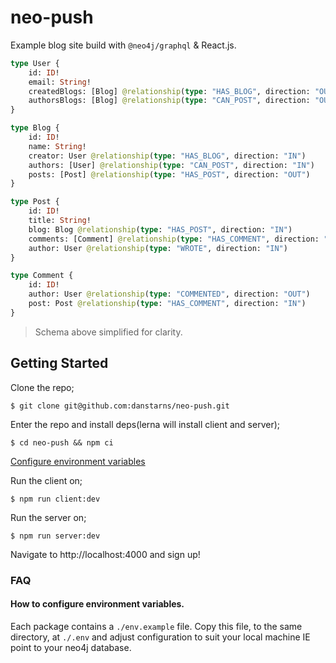 # neo-push

Example blog site build with `@neo4j/graphql` & React.js.

```graphql
type User {
    id: ID!
    email: String!
    createdBlogs: [Blog] @relationship(type: "HAS_BLOG", direction: "OUT")
    authorsBlogs: [Blog] @relationship(type: "CAN_POST", direction: "OUT")
}

type Blog {
    id: ID!
    name: String!
    creator: User @relationship(type: "HAS_BLOG", direction: "IN")
    authors: [User] @relationship(type: "CAN_POST", direction: "IN")
    posts: [Post] @relationship(type: "HAS_POST", direction: "OUT")
}

type Post {
    id: ID!
    title: String!
    blog: Blog @relationship(type: "HAS_POST", direction: "IN")
    comments: [Comment] @relationship(type: "HAS_COMMENT", direction: "IN")
    author: User @relationship(type: "WROTE", direction: "IN")
}

type Comment {
    id: ID!
    author: User @relationship(type: "COMMENTED", direction: "OUT")
    post: Post @relationship(type: "HAS_COMMENT", direction: "IN")
}
```

> Schema above simplified for clarity.

## Getting Started
Clone the repo;
```
$ git clone git@github.com:danstarns/neo-push.git
```

Enter the repo and install deps(lerna will install client and server);
```
$ cd neo-push && npm ci
```

[Configure environment variables](#how-to-configure-environment-variables)

Run the client on;

```
$ npm run client:dev
```

Run the server on;
```
$ npm run server:dev
```

Navigate to http://localhost:4000 and sign up! 

### FAQ

#### How to configure environment variables.
Each package contains a `./env.example` file. Copy this file, to the same directory, at `./.env` and adjust configuration to suit your local machine IE point to your neo4j database.